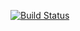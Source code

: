 [![Build Status](https://travis-ci.org/FreeSlave/travis-test.svg?branch=master)](https://travis-ci.org/FreeSlave/travis-test)